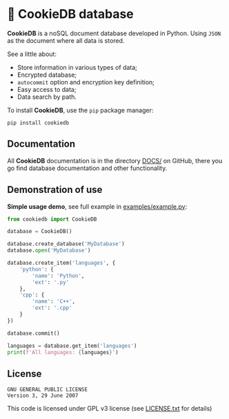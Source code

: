 # 🍪 CookieDB database

**CookieDB** is a noSQL document database developed in Python.
Using `JSON` as the document where all data is stored.

See a little about:

- Store information in various types of data;
- Encrypted database;
- `autocommit` option and encryption key definition;
- Easy access to data;
- Data search by path.

To install **CookieDB**, use the `pip` package manager:

```
pip install cookiedb
```

## Documentation

All **CookieDB** documentation is in the directory
[DOCS/](https://github.com/jaedsonpys/cookiedb/tree/master/DOCS) on GitHub,
there you go find database documentation and other functionality.

## Demonstration of use

**Simple usage demo**, see full example in
[examples/example.py](https://github.com/jaedsonpys/cookiedb/blob/master/examples/example.py):

```python
from cookiedb import CookieDB

database = CookieDB()

database.create_database('MyDatabase')
database.open('MyDatabase')

database.create_item('languages', {
    'python': {
        'name': 'Python',
        'ext': '.py'
    },
    'cpp': {
        'name': 'C++',
        'ext': '.cpp'
    }
})

database.commit()

languages = database.get_item('languages')
print(f'All languages: {languages}')
```

## License

```
GNU GENERAL PUBLIC LICENSE
Version 3, 29 June 2007
```

This code is licensed under GPL v3 license (see [LICENSE.txt](https://github.com/jaedsonpys/cookiedb/blob/master/LICENSE)
for details)